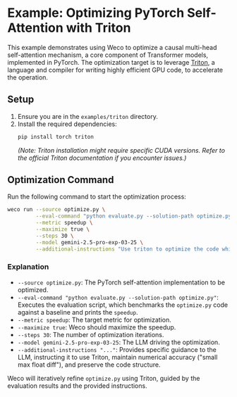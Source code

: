 # Example: Optimizing PyTorch Self-Attention with Triton

This example demonstrates using Weco to optimize a causal multi-head self-attention mechanism, a core component of Transformer models, implemented in PyTorch. The optimization target is to leverage [Triton](https://github.com/triton-lang/triton), a language and compiler for writing highly efficient GPU code, to accelerate the operation.

## Setup

1.  Ensure you are in the `examples/triton` directory.
2.  Install the required dependencies:
    ```bash
    pip install torch triton
    ```
    *(Note: Triton installation might require specific CUDA versions. Refer to the official Triton documentation if you encounter issues.)*

## Optimization Command

Run the following command to start the optimization process:

```bash
weco run --source optimize.py \
         --eval-command "python evaluate.py --solution-path optimize.py" \
         --metric speedup \
         --maximize true \
         --steps 30 \
         --model gemini-2.5-pro-exp-03-25 \
         --additional-instructions "Use triton to optimize the code while ensuring a small max float diff. Maintain the same code format."
```

### Explanation

*   `--source optimize.py`: The PyTorch self-attention implementation to be optimized.
*   `--eval-command "python evaluate.py --solution-path optimize.py"`: Executes the evaluation script, which benchmarks the `optimize.py` code against a baseline and prints the `speedup`.
*   `--metric speedup`: The target metric for optimization.
*   `--maximize true`: Weco should maximize the speedup.
*   `--steps 30`: The number of optimization iterations.
*   `--model gemini-2.5-pro-exp-03-25`: The LLM driving the optimization.
*   `--additional-instructions "..."`: Provides specific guidance to the LLM, instructing it to use Triton, maintain numerical accuracy ("small max float diff"), and preserve the code structure.

Weco will iteratively refine `optimize.py` using Triton, guided by the evaluation results and the provided instructions.